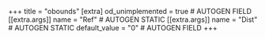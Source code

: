 +++
title = "obounds"
[extra]
od_unimplemented = true # AUTOGEN FIELD
[[extra.args]]
name = "Ref" # AUTOGEN STATIC
[[extra.args]]
name = "Dist" # AUTOGEN STATIC
default_value = "0" # AUTOGEN FIELD
+++